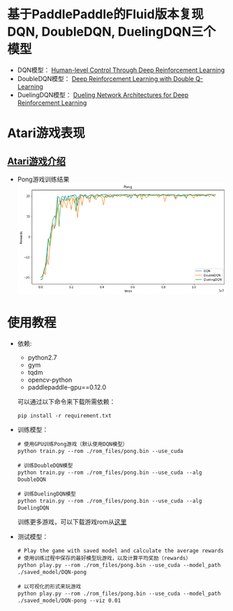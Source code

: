 # 基于PaddlePaddle的Fluid版本复现DQN, DoubleDQN, DuelingDQN三个模型

+ DQN模型： 
[Human-level Control Through Deep Reinforcement Learning](http://www.nature.com/nature/journal/v518/n7540/full/nature14236.html)
+ DoubleDQN模型：
[Deep Reinforcement Learning with Double Q-Learning](https://www.aaai.org/ocs/index.php/AAAI/AAAI16/paper/viewPaper/12389)
+ DuelingDQN模型：
[Dueling Network Architectures for Deep Reinforcement Learning](http://proceedings.mlr.press/v48/wangf16.html)

# Atari游戏表现
## [Atari游戏介绍](https://gym.openai.com/envs/#atari)

+ Pong游戏训练结果
![DQN result](assets/dqn.png)

# 使用教程
+ 依赖:
    + python2.7
    + gym
    + tqdm
    + opencv-python
    + paddlepaddle-gpu==0.12.0

    可以通过以下命令来下载所需依赖：
    ```
    pip install -r requirement.txt 
    ```

+ 训练模型：
    ```
    # 使用GPU训练Pong游戏（默认使用DQN模型）
    python train.py --rom ./rom_files/pong.bin --use_cuda

    # 训练DoubleDQN模型
    python train.py --rom ./rom_files/pong.bin --use_cuda --alg DoubleDQN

    # 训练DuelingDQN模型
    python train.py --rom ./rom_files/pong.bin --use_cuda --alg DuelingDQN
    ```

    训练更多游戏，可以下载游戏rom从[这里](https://github.com/openai/atari-py/tree/master/atari_py/atari_roms)

+ 测试模型： 
    ```
    # Play the game with saved model and calculate the average rewards
    # 使用训练过程中保存的最好模型玩游戏，以及计算平均奖励（rewards） 
    python play.py --rom ./rom_files/pong.bin --use_cuda --model_path ./saved_model/DQN-pong

    # 以可视化的形式来玩游戏
    python play.py --rom ./rom_files/pong.bin --use_cuda --model_path ./saved_model/DQN-pong --viz 0.01
    ```

